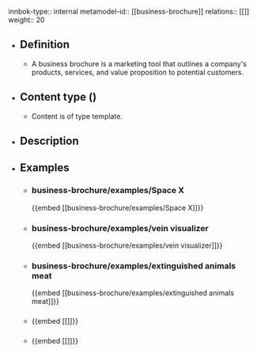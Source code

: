 innbok-type:: internal
metamodel-id:: [[business-brochure]]
relations:: [[]]
weight:: 20

- ## Definition
  - A business brochure is a marketing tool that outlines a company's products, services, and value proposition to potential customers.
- ## Content type ()
  - Content is of type template.
  
- ## Description
- ## Examples
  - ### business-brochure/examples/Space X
    {{embed [[business-brochure/examples/Space X]]}}
  - ### business-brochure/examples/vein visualizer
    {{embed [[business-brochure/examples/vein visualizer]]}}
  - ### business-brochure/examples/extinguished animals meat
    {{embed [[business-brochure/examples/extinguished animals meat]]}}
  - ### 
    {{embed [[]]}}
  - ### 
    {{embed [[]]}}
  

